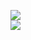 [![](https://img.shields.io/badge/Made%20With-Github%20Spray-lightgrey.svg?style=for-the-badge&logo=github)](https://github.com/Annihil/github-spray#21579)  
[![](https://i.imgur.com/2DrTn0Z.gif)](https://github.com/Annihil/github-spray)
